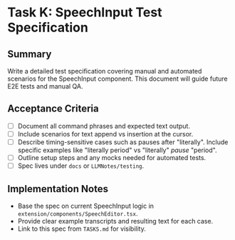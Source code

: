 <!-- Codex task derived from Task K in TASKS.md -->
# Task K: SpeechInput Test Specification

## Summary
Write a detailed test specification covering manual and automated scenarios for the SpeechInput component. This document will guide future E2E tests and manual QA.

## Acceptance Criteria
- [ ] Document all command phrases and expected text output.
- [ ] Include scenarios for text append vs insertion at the cursor.
- [ ] Describe timing-sensitive cases such as pauses after "literally". Include specific examples like "literally period" vs "literally" *pause* "period".
- [ ] Outline setup steps and any mocks needed for automated tests.
- [ ] Spec lives under `docs` or `LLMNotes/testing`.

## Implementation Notes
- Base the spec on current SpeechInput logic in `extension/components/SpeechEditor.tsx`.
- Provide clear example transcripts and resulting text for each case.
- Link to this spec from `TASKS.md` for visibility.

